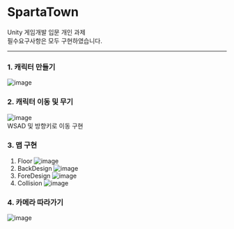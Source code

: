 # SpartaTown
Unity 게임개발 입문 개인 과제
<br>
필수요구사항은 모두 구현하였습니다.
***
### 1. 캐릭터 만들기
![image](https://github.com/KimEoJin24/SpartaTown/assets/141602161/ee4908d6-5bcb-4dbd-a978-491cc5183ad5)

### 2. 캐릭터 이동 및 무기
![image](https://github.com/KimEoJin24/SpartaTown/assets/141602161/f95a2f35-2e97-4016-bc24-668019f86b34)
<br>
WSAD 및 방향키로 이동 구현
### 3. 맵 구현
  1. Floor
![image](https://github.com/KimEoJin24/SpartaTown/assets/141602161/01befe57-48c4-42fa-b252-bcf5a7f71886)
  2. BackDesign
![image](https://github.com/KimEoJin24/SpartaTown/assets/141602161/e2bbbd67-aebc-47e1-91f3-ac33dedbe490)
  3. ForeDesign
![image](https://github.com/KimEoJin24/SpartaTown/assets/141602161/3d6f3d70-3234-47f1-855b-7e8e430193af)
  4. Collision
![image](https://github.com/KimEoJin24/SpartaTown/assets/141602161/a3980d65-ab86-4734-8f37-4b0dddfaf583)

### 4. 카메라 따라가기
![image](https://github.com/KimEoJin24/SpartaTown/assets/141602161/7b22d5c2-b01a-41b7-8d49-9616a76c5e40)
